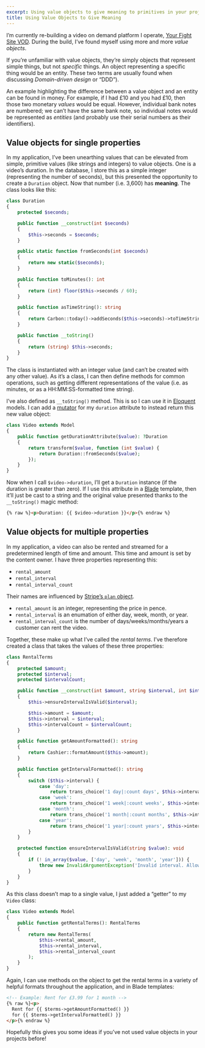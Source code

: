 ```yaml
---
excerpt: Using value objects to give meaning to primitives in your projects.
title: Using Value Objects to Give Meaning
---
```

I’m currently re-building a video on demand platform I operate, [Your Fight Site VOD][1].
During the build, I’ve found myself using more and more _value objects_.

If you’re unfamiliar with value objects, they’re simply objects that represent simple things, but not _specific_ things.
An object representing a specific thing would be an entity.
These two terms are usually found when discussing _Domain-driven design_ or “DDD”).

An example highlighting the difference between a value object and an entity can be found in money.
For example, if I had £10 and you had £10, then those two monetary _values_ would be equal.
However, individual bank notes are numbered; we can’t have the same bank note, so individual notes would be represented as _entities_ (and probably use their serial numbers as their identifiers).

## Value objects for single properties
In my application, I’ve been unearthing values that can be elevated from simple, primitive values (like strings and integers) to value objects.
One is a video’s duration.
In the database, I store this as a simple integer (representing the number of seconds), but this presented the opportunity to create a `Duration` object.
Now that number (i.e. 3,600) has **meaning**. The class looks like this:

```php
class Duration
{
    protected $seconds;

    public function __construct(int $seconds)
    {
        $this->seconds = $seconds;
    }

    public static function fromSeconds(int $seconds)
    {
        return new static($seconds);
    }

    public function toMinutes(): int
    {
        return (int) floor($this->seconds / 60);
    }

    public function asTimeString(): string
    {
        return Carbon::today()->addSeconds($this->seconds)->toTimeString();
    }

    public function __toString()
    {
        return (string) $this->seconds;
    }
}
```

The class is instantiated with an integer value (and can’t be created with any other value).
As it’s a class, I can then define methods for common operations, such as getting different representations of the value (i.e. as minutes, or as a HH:MM:SS-formatted time string).

I’ve also defined as `__toString()` method. This is so I can use it in [Eloquent][2] models.
I can add a [mutator][3] for my `duration` attribute to instead return this new value object:

```php
class Video extends Model
{
    public function getDurationAttribute($value): ?Duration
    {
        return transform($value, function (int $value) {
            return Duration::fromSeconds($value);
        });
    }
}
```

Now when I call `$video->duration`, I’ll get a `Duration` instance (if the duration is greater than zero).
If I use this attribute in a [Blade][4] template, then it’ll just be cast to a string and the original value presented thanks to the `__toString()` magic method:

```html
{% raw %}<p>Duration: {{ $video->duration }}</p>{% endraw %}
```

## Value objects for multiple properties
In my application, a video can also be rented and streamed for a predetermined length of time and amount.
This time and amount is set by the content owner.
I have three properties representing this:

* `rental_amount`
* `rental_interval`
* `rental_interval_count`

Their names are influenced by [Stripe’s `plan` object][5].

* `rental_amount` is an integer, representing the price in pence.
* `rental_interval` is an enumation of either day, week, month, or year.
* `rental_interval_count` is the number of days/weeks/months/years a customer can rent the video.

Together, these make up what I’ve called the _rental terms_. I’ve therefore created a class that takes the values of these three properties:

```php
class RentalTerms
{
    protected $amount;
    protected $interval;
    protected $intervalCount;

    public function __construct(int $amount, string $interval, int $intervalCount)
    {
        $this->ensureIntervalIsValid($interval);

        $this->amount = $amount;
        $this->interval = $interval;
        $this->intervalCount = $intervalCount;
    }

    public function getAmountFormatted(): string
    {
        return Cashier::formatAmount($this->amount);
    }

    public function getIntervalFormatted(): string
    {
        switch ($this->interval) {
            case 'day':
                return trans_choice('1 day|:count days', $this->intervalCount);
            case 'week':
                return trans_choice('1 week|:count weeks', $this->intervalCount);
            case 'month':
                return trans_choice('1 month|:count months', $this->intervalCount);
            case 'year':
                return trans_choice('1 year|:count years', $this->intervalCount);
        }
    }

    protected function ensureIntervalIsValid(string $value): void
    {
        if (! in_array($value, ['day', 'week', 'month', 'year'])) {
            throw new InvalidArgumentException('Invalid interval. Allowed values are day, week, month, and year');
        }
    }
}
```

As this class doesn’t map to a single value, I just added a “getter” to my `Video` class:

```php
class Video extends Model
{
    public function getRentalTerms(): RentalTerms
    {
        return new RentalTerms(
            $this->rental_amount,
            $this->rental_interval,
            $this->rental_interval_count
        );
    }
}
```

Again, I can use methods on the object to get the rental terms in a variety of helpful formats throughout the application, and in Blade templates:

```html
<!-- Example: Rent for £3.99 for 1 month -->
{% raw %}<p>
  Rent for {{ $terms->getAmountFormatted() }}
  for {{ $terms->getIntervalFormatted() }}
</p>{% endraw %}
```

Hopefully this gives you some ideas if you’ve not used value objects in your projects before!

[1]: https://vod.yourfightsite.com/?utm_source=martinbean&utm_medium=website&utm_campaign=post
[2]: https://laravel.com/docs/master/eloquent
[3]: https://laravel.com/docs/master/eloquent-mutators#defining-a-mutator
[4]: https://laravel.com/docs/master/blade
[5]: https://stripe.com/docs/api/plans/object
